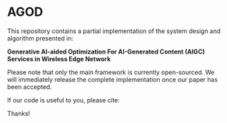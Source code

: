 # AGOD

This repository contains a partial implementation of the system design and algorithm presented in:

**Generative AI-aided Optimization For AI-Generated Content (AIGC) Services in Wireless Edge Network**

Please note that only the main framework is currently open-sourced. We will immediately release the complete implementation once our paper has been accepted.

If our code is useful to you, please cite:


Thanks!
